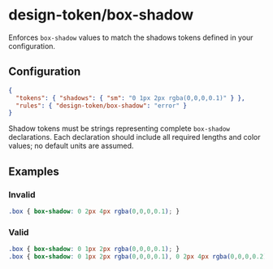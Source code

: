 # design-token/box-shadow

Enforces `box-shadow` values to match the shadows tokens defined in your configuration.

## Configuration

```json
{
  "tokens": { "shadows": { "sm": "0 1px 2px rgba(0,0,0,0.1)" } },
  "rules": { "design-token/box-shadow": "error" }
}
```

Shadow tokens must be strings representing complete `box-shadow` declarations. Each declaration should include all required lengths and color values; no default units are assumed.

## Examples

### Invalid

```css
.box { box-shadow: 0 2px 4px rgba(0,0,0,0.1); }
```

### Valid

```css
.box { box-shadow: 0 1px 2px rgba(0,0,0,0.1); }
.box { box-shadow: 0 1px 2px rgba(0,0,0,0.1), 0 2px 4px rgba(0,0,0,0.2); }
```
